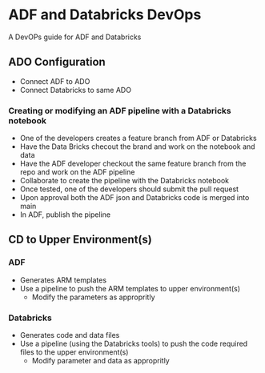 # ADF and Databricks DevOps

A DevOPs guide for ADF and Databricks

## ADO Configuration

- Connect ADF to ADO
- Connect Databricks to same ADO

### Creating or modifying an ADF pipeline with a Databricks notebook

- One of the developers creates a feature branch from ADF or Databricks
- Have the Data Bricks checout the brand and work on the notebook and data
- Have the ADF developer checkout the same feature branch from the repo and work on the ADF pipeline
- Collaborate to create the pipeline with the Databricks notebook
- Once tested, one of the developers should submit the pull request
- Upon approval both the ADF json and Databricks code is merged into main
- In ADF, publish the pipeline

## CD to Upper Environment(s)

### ADF

- Generates ARM templates
- Use a pipeline to push the ARM templates to upper environment(s)
  - Modify the parameters as appropritly

### Databricks

- Generates code and data files
- Use a pipeline (using the Databricks tools) to push the code required files to the upper environment(s)
  - Modify parameter and data as appropritly

